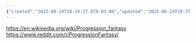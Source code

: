 ```yaml
---
{"created":"2025-06-24T19:34:27.870-03:00","updated":"2025-06-24T19:37:44.000-03:00","tags":["storytelling","art","topic","🌱","anime","webtoon"],"dg-publish":true,"notestage":["🌱"],"permalink":"/topics/art/progression-fantasy/","dgPassFrontmatter":true}
---
```


https://en.wikipedia.org/wiki/Progression_fantasy
https://www.reddit.com/r/ProgressionFantasy/